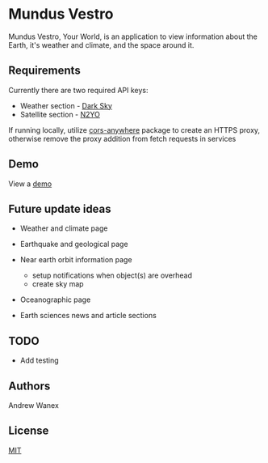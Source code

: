 # Mundus Vestro

Mundus Vestro, Your World, is an application to view information
about the Earth, it's weather and climate, and the space around it.

## Requirements

Currently there are two required API keys:

* Weather section - [Dark Sky](https://darksky.net/dev)
* Satellite section - [N2YO](https://www.n2yo.com/)

If running locally, utilize [cors-anywhere](https://github.com/Rob--W/cors-anywhere) package to create an HTTPS proxy,
otherwise remove the proxy addition from fetch requests in services

## Demo

View a [demo](http://andrew-wanex.com/mundus-vestro)

## Future update ideas

* Weather and climate page
* Earthquake and geological page
* Near earth orbit information page
  * setup notifications when object(s) are overhead
  * create sky map

* Oceanographic page
* Earth sciences news and article sections

## TODO

* Add testing

## Authors
Andrew Wanex

## License
[MIT](https://github.com/ARW2705/mundus-te/blob/master/LICENSE)
